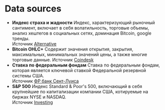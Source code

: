 # Data sources

- **Индекс страха и жадности** 
Индекс, характеризующий рыночный сантимент, включает в себя волатильность, торговые объемы, анализ хештегов в социальных сетях, доминация Bitcoin, google тренды.  
Источник [Alternative](https://alternative.me/crypto/fear-and-greed-index/#google_vignette)  
- **Bitcoin OHLC+**
Содержит значения открытия, закрытия, максимальных, минимальных значений цены, а также многие торговые данные.
Источник [Coindesk](https://data.coindesk.com/trade-data)    
- **Ставка по федеральным фондам** 
Ставка по федеральным фондам, которая является ключевой ставкой Федеральной резервной системы США.  
Источник [ФР банк Сент-Луиса](https://fred.stlouisfed.org/series/DFF)  
- **S&P 500** 
Индекс Standard & Poor's 500, включающий в себя крупнейшие по капитализации компании США, котируемые на биржах NYSE и NASDAQ.  
Источник [Investing](https://www.marketwatch.com/investing/index/spx)  